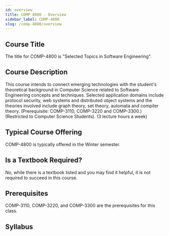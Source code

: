 ```yaml
---
id: overview
title: COMP 4800 - Overview
sidebar_label: COMP-4800
slug: /comp-4800/overview
---
```


## Course Title

The title for COMP-4800 is "Selected Topics in Software Engineering".

## Course Description

This course intends to connect emerging technologies with the student's theoretical background in Computer Science related to Software Engineering concepts and techniques. Selected application domains include protocol security, web systems and distributed object systems and the theories involved include graph theory, set theory, automata and compiler theory. (Prerequisite: COMP-3110, COMP-3220 and COMP-3300.) (Restricted to Computer Science Students). (3 lecture hours a week)

## Typical Course Offering

COMP-4800 is typically offered in the Winter semester.

## Is a Textbook Required?

No, while there is a textbook listed and you may find it helpful, it is not required to succeed in this course.

## Prerequisites

COMP-3110, COMP-3220, and COMP-3300 are the prerequisites for this class.

## Syllabus



